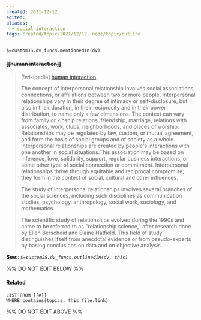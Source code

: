 ```yaml
---
created: 2021-12-12 
edited: 
aliases:
  - social interaction
tags: created/topic/2021/12/12, node/topic/outline
---
```

`$=customJS.dv_funcs.mentionedIn(dv)`

#### <s class="topic-title">[[human interaction]]</s>

> [!wikipedia] [human interaction](https://en.wikipedia.org/wiki/Interpersonal%20relationship)
> 
> The concept of interpersonal relationship involves social associations, connections, or affiliations between two or more people. Interpersonal relationships vary in their degree of intimacy or self-disclosure, but also in their duration, in their reciprocity and in their power distribution, to name only a few dimensions. The context can vary from family or kinship relations, friendship, marriage, relations with associates, work, clubs, neighborhoods, and places of worship. Relationships may be regulated by law, custom, or mutual agreement, and form the basis of social groups and of society as a whole. Interpersonal relationships are created by people's interactions with one another in social situations.This association may be based on inference, love, solidarity, support, regular business interactions, or some other type of social connection or  commitment. Interpersonal relationships thrive through equitable and reciprocal compromise; they form in the context of social, cultural and other influences.
> 
> The study of interpersonal relationships involves several branches of the social sciences, including such disciplines as communication studies, psychology, anthropology, social work, sociology, and mathematics.
> 
> The scientific study of relationships evolved during the 1990s and came to be referred to as "relationship science," after research done by Ellen Berscheid and Elaine Hatfield. This field of study distinguishes itself from anecdotal evidence or from pseudo-experts by basing conclusions on data and on objective analysis.
>


**See**::
*`$=customJS.dv_funcs.outlinedIn(dv, this)`*

%% DO NOT EDIT BELOW %%

#### Related 

```dataview
LIST FROM [[#]]
WHERE contains(topics, this.file.link)
```
%% DO NOT EDIT ABOVE %%
